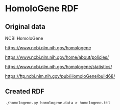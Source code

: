 # HomoloGene RDF

## Original data
NCBI HomoloGene

https://www.ncbi.nlm.nih.gov/homologene

https://www.ncbi.nlm.nih.gov/home/about/policies/

https://www.ncbi.nlm.nih.gov/homologene/statistics/

https://ftp.ncbi.nlm.nih.gov/pub/HomoloGene/build68/

## Created RDF
```
./homologene.py homologene.data > homologene.ttl
```
